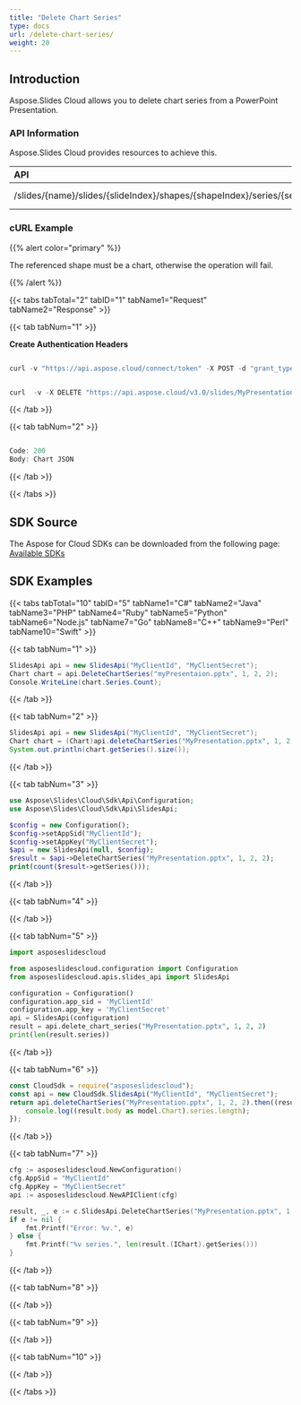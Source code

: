 ```yaml
---
title: "Delete Chart Series"
type: docs
url: /delete-chart-series/
weight: 20
---
```


## **Introduction**
Aspose.Slides Cloud allows you to delete chart series from a PowerPoint Presentation. 
### **API Information**
Aspose.Slides Cloud provides resources to achieve this.

|**API**|**Type**|**Description**|**Resource**|
| :- | :- | :- | :- |
|/slides/{name}/slides/{slideIndex}/shapes/{shapeIndex}/series/{seriesIndex}|DELETE|Delete the chart series|[DeleteChartSeries](https://apireference.aspose.cloud/slides/#/Chart/DeleteChartSeries)|
### **cURL Example**
{{% alert color="primary" %}}

The referenced shape must be a chart, otherwise the operation will fail.

{{% /alert %}}

{{< tabs tabTotal="2" tabID="1" tabName1="Request" tabName2="Response" >}}

{{< tab tabNum="1" >}}

**Create Authentication Headers**

```java

curl -v "https://api.aspose.cloud/connect/token" -X POST -d "grant_type=client_credentials&client_id=XXXX&client_secret=XXXX-XX" -H "Content-Type: application/x-www-form-urlencoded" -H "Accept: application/json"

```

```java

curl  -v -X DELETE "https://api.aspose.cloud/v3.0/slides/MyPresentation.pptx/slides/1/shapes/2/series/2" -H "Authorization: Bearer [Access Token]

```

{{< /tab >}}

{{< tab tabNum="2" >}}

```java

Code: 200
Body: Chart JSON

```

{{< /tab >}}

{{< /tabs >}}
## **SDK Source**
The Aspose for Cloud SDKs can be downloaded from the following page: [Available SDKs](/slides/available-sdks/)
## **SDK Examples**
{{< tabs tabTotal="10" tabID="5" tabName1="C#" tabName2="Java" tabName3="PHP" tabName4="Ruby" tabName5="Python" tabName6="Node.js" tabName7="Go" tabName8="C++" tabName9="Perl" tabName10="Swift" >}}

{{< tab tabNum="1" >}}

```csharp
SlidesApi api = new SlidesApi("MyClientId", "MyClientSecret");
Chart chart = api.DeleteChartSeries("myPresentaion.pptx", 1, 2, 2);
Console.WriteLine(chart.Series.Count);
```

{{< /tab >}}

{{< tab tabNum="2" >}}

```java
SlidesApi api = new SlidesApi("MyClientId", "MyClientSecret");
Chart chart = (Chart)api.deleteChartSeries("MyPresentation.pptx", 1, 2, 2, null, null, null);
System.out.println(chart.getSeries().size());
```

{{< /tab >}}

{{< tab tabNum="3" >}}

```php
use Aspose\Slides\Cloud\Sdk\Api\Configuration;
use Aspose\Slides\Cloud\Sdk\Api\SlidesApi;

$config = new Configuration();
$config->setAppSid("MyClientId");
$config->setAppKey("MyClientSecret");
$api = new SlidesApi(null, $config);
$result = $api->DeleteChartSeries("MyPresentation.pptx", 1, 2, 2);
print(count($result->getSeries()));
```

{{< /tab >}}

{{< tab tabNum="4" >}}

{{< /tab >}}

{{< tab tabNum="5" >}}

```python
import asposeslidescloud

from asposeslidescloud.configuration import Configuration
from asposeslidescloud.apis.slides_api import SlidesApi

configuration = Configuration()
configuration.app_sid = 'MyClientId'
configuration.app_key = 'MyClientSecret'
api = SlidesApi(configuration)
result = api.delete_chart_series("MyPresentation.pptx", 1, 2, 2)
print(len(result.series))
```

{{< /tab >}}

{{< tab tabNum="6" >}}

```javascript
const CloudSdk = require("asposeslidescloud");
const api = new CloudSdk.SlidesApi("MyClientId", "MyClientSecret");
return api.deleteChartSeries("MyPresentation.pptx", 1, 2, 2).then((result) => {
    console.log((result.body as model.Chart).series.length);
});
```

{{< /tab >}}

{{< tab tabNum="7" >}}

```go
cfg := asposeslidescloud.NewConfiguration()
cfg.AppSid = "MyClientId"
cfg.AppKey = "MyClientSecret"
api := asposeslidescloud.NewAPIClient(cfg)

result, _, e := c.SlidesApi.DeleteChartSeries("MyPresentation.pptx", 1, 2, 2, "", "", "")
if e != nil {
    fmt.Printf("Error: %v.", e)
} else {
    fmt.Printf("%v series.", len(result.(IChart).getSeries()))
}
```

{{< /tab >}}

{{< tab tabNum="8" >}}

{{< /tab >}}

{{< tab tabNum="9" >}}

{{< /tab >}}

{{< tab tabNum="10" >}}

{{< /tab >}}

{{< /tabs >}}
